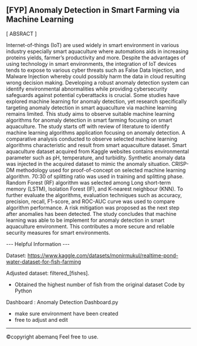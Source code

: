 [FYP] Anomaly Detection in Smart Farming via Machine Learning
---------------------------
[ ABSRACT ]

Internet-of-things (IoT) are used widely in smart environment in various industry especially smart aquaculture where automations aids in increasing proteins yields, farmer’s productivity and more. Despite the advantages of using technology in smart environments, the integration of IoT devices tends to expose to various cyber threats
such as False Data Injection, and Malware Injection whereby could possibly harm the data in cloud resulting wrong decision making. Developing a robust anomaly detection system can identify environmental abnormalities while providing cybersecurity
safeguards against potential cyberattacks is crucial. Some studies have explored machine learning for anomaly detection, yet research specifically targeting anomaly detection in smart aquaculture via machine learning remains limited. This study aims to
observe suitable machine learning algorithms for anomaly detection in smart farming focusing on smart aquaculture. The study starts off with review of literature to identify machine learning algorithms application focusing on anomaly detection. A comparative
analysis conducted to observe selected machine learning algorithms characteristic and result from smart aquaculture dataset. Smart aquaculture dataset acquired from Kaggle websites contains environmental parameter such as pH, temperature, and turbidity.
Synthetic anomaly data was injected in the acquired dataset to mimic the anomaly situation. CRISP-DM methodology used for proof-of-concept on selected machine learning algorithm. 70:30 of splitting ratio was used in training and splitting phase.
Random Forest (RF) algorithm was selected among Long short-term memory (LSTM), Isolation Forest (IF), and K-nearest neighbour (KNN). To further evaluate the algorithms, evaluation techniques such as accuracy, precision, recall, F1-score, and
ROC-AUC curve was used to compare algorithm performance. A risk mitigation was proposed as the next step after anomalies has been detected. The study concludes that machine learning was able to be implement for anomaly detection in smart aquaculture
environment. This contributes a more secure and reliable security measures for smart environments. 

--- Helpful Information ---

Dataset: https://www.kaggle.com/datasets/monirmukul/realtime-pond-water-dataset-for-fish-farming

Adjusted dataset: filtered_[fishes]. 
- Obtained the highest number of fish from the original dataset
Code by Python

Dashboard : Anomaly Detection Dashboard.py
- make sure environment have been created
- free to adjust and edit
---------------------------
©️copyright abemanq
Feel free to use. 

